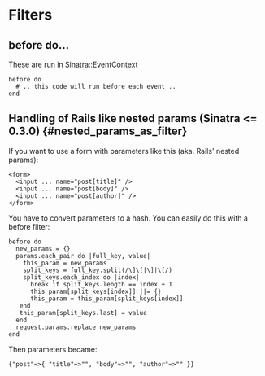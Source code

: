 Filters
=======

before do...
------------
These are run in Sinatra::EventContext

    before do
      # .. this code will run before each event ..
    end

Handling of Rails like nested params (Sinatra <= 0.3.0) {#nested_params_as_filter}
------------------------------------
If you want to use a form with parameters like this (aka. Rails' nested params):

    <form>
      <input ... name="post[title]" />
      <input ... name="post[body]" />
      <input ... name="post[author]" />
    </form>

You have to convert parameters to a hash. You can easily do this with a before filter:

    before do
      new_params = {}
      params.each_pair do |full_key, value|
        this_param = new_params
        split_keys = full_key.split(/\]\[|\]|\[/)
        split_keys.each_index do |index|
          break if split_keys.length == index + 1
          this_param[split_keys[index]] ||= {}
          this_param = this_param[split_keys[index]]
       end
       this_param[split_keys.last] = value
      end
      request.params.replace new_params
    end

Then parameters became:

    {"post"=>{ "title"=>"", "body"=>"", "author"=>"" }}